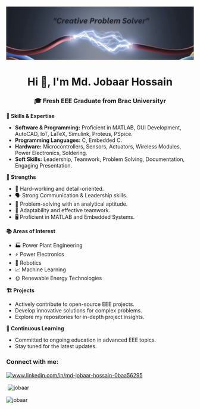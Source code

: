 ![logo](https://github.com/Jobaar/Jobaar/blob/main/wddbb.png)
<p align="center">
  
</p>

<h1 align="center">Hi 👋, I'm Md. Jobaar Hossain</h1>
<h3 align="center">🎓 Fresh EEE Graduate from Brac Universityr</h3>

**🔌 Skills & Expertise**

  - **Software & Programming:** Proficient in MATLAB, GUI Development, AutoCAD, IoT, LaTeX, Simulink, Proteus, PSpice.
  - **Programming Languages:** C, Embedded C.
  - **Hardware:** Microcontrollers, Sensors, Actuators, Wireless Modules, Power Electronics, Soldering.
  - **Soft Skills:** Leadership, Teamwork, Problem Solving, Documentation, Engaging Presentation.


**🌟 Strengths**
- 💪 Hard-working and detail-oriented.
- 🗣️ Strong Communication & Leadership skills.
- 🧠 Problem-solving with an analytical aptitude.
- 🤝 Adaptability and effective teamwork.
- 🖥️ Proficient in MATLAB and Embedded Systems.



**📚 Areas of Interest**

  - 🏭 Power Plant Engineering
  - ⚡ Power Electronics
  - 🤖 Robotics
  - 📈 Machine Learning
  - 🌞 Renewable Energy Technologies


**🏗️ Projects**

  - Actively contribute to open-source EEE projects.
  - Develop innovative solutions for complex problems.
  - Explore my repositories for in-depth project insights.


**📖 Continuous Learning**

  - Committed to ongoing education in advanced EEE topics.
  - Stay tuned for the latest updates.

<h3 align="left">Connect with me:</h3>
<p align="left">
<a href="https://www.linkedin.com/in/md-jobaar-hossain-0baa56295/" target="blank"><img align="center" src="https://raw.githubusercontent.com/rahuldkjain/github-profile-readme-generator/master/src/images/icons/Social/linked-in-alt.svg" alt="www.linkedin.com/in/md-jobaar-hossain-0baa56295" height="30" width="40" /></a>
</p>


<p>&nbsp;<img align="center" src="https://github-readme-stats.vercel.app/api?username=jobaar&show_icons=true&locale=en" alt="jobaar" /></p>

<p><img align="center" src="https://github-readme-streak-stats.herokuapp.com/?user=jobaar&" alt="jobaar" /></p>


 
